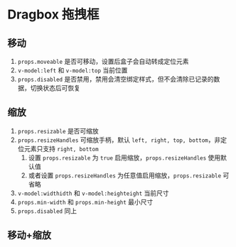 # Dragbox 拖拽框

## 移动

1. `props.moveable` 是否可移动，设置后盒子会自动转成定位元素
2. `v-model:left` 和 `v-model:top` 当前位置
3. `props.disabled` 是否禁用，禁用会清空绑定样式，但不会清除已记录的数据，切换状态后可恢复

<preview path="./demos/move.vue"></preview>

## 缩放

1. `props.resizable` 是否可缩放
2. `props.resizeHandles` 可缩放手柄，默认 `left, right, top, bottom`，非定位元素只支持 `right, bottom`
   1. 设置 `props.resizable` 为 `true` 启用缩放，`props.resizeHandles` 使用默认值
   2. 或者设置 `props.resizeHandles` 为任意值启用缩放，`props.resizable` 可省略
3. `v-model:widthidth` 和 `v-model:heighteight` 当前尺寸
4. `props.min-width` 和 `props.min-height` 最小尺寸
5. `props.disabled` 同上

<preview path="./demos/resize.vue"></preview>

## 移动+缩放

<preview path="./demos/box.vue"></preview>

